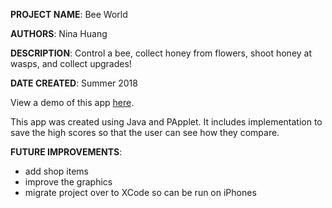 **PROJECT NAME**: Bee World

**AUTHORS**: Nina Huang

**DESCRIPTION**: Control a bee, collect honey from flowers, shoot honey at wasps, and collect upgrades!

**DATE CREATED**: Summer 2018

View a demo of this app [here](https://youtu.be/TExW1SkSatM).

This app was created using Java and PApplet. It includes implementation to save the high scores so that the
user can see how they compare.

**FUTURE IMPROVEMENTS**:
- add shop items
- improve the graphics
- migrate project over to XCode so can be run on iPhones

